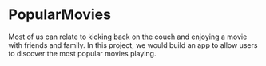 # PopularMovies

Most of us can relate to kicking back on the couch and enjoying a movie with friends and family. In this project, we would build an app to allow users to discover the most popular movies playing.

